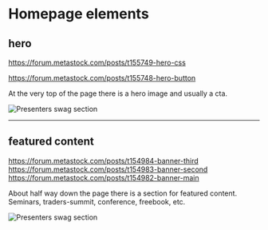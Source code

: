 # Homepage elements

## hero

https://forum.metastock.com/posts/t155749-hero-css

https://forum.metastock.com/posts/t155748-hero-button

At the very top of the page there is a hero image and usually a cta.

![Presenters swag section](https://raw.githubusercontent.com/llihak/Gregs-Forum-Code/master/web%20content/images/forum-homepage-hero.png)

----


## featured content

https://forum.metastock.com/posts/t154984-banner-third
https://forum.metastock.com/posts/t154983-banner-second
https://forum.metastock.com/posts/t154982-banner-main

About half way down the page there is a section for featured content.    Seminars, traders-summit, conference, freebook, etc.

![Presenters swag section](https://raw.githubusercontent.com/llihak/Gregs-Forum-Code/master/web%20content/images/forum-homepage-featured-content.png)
